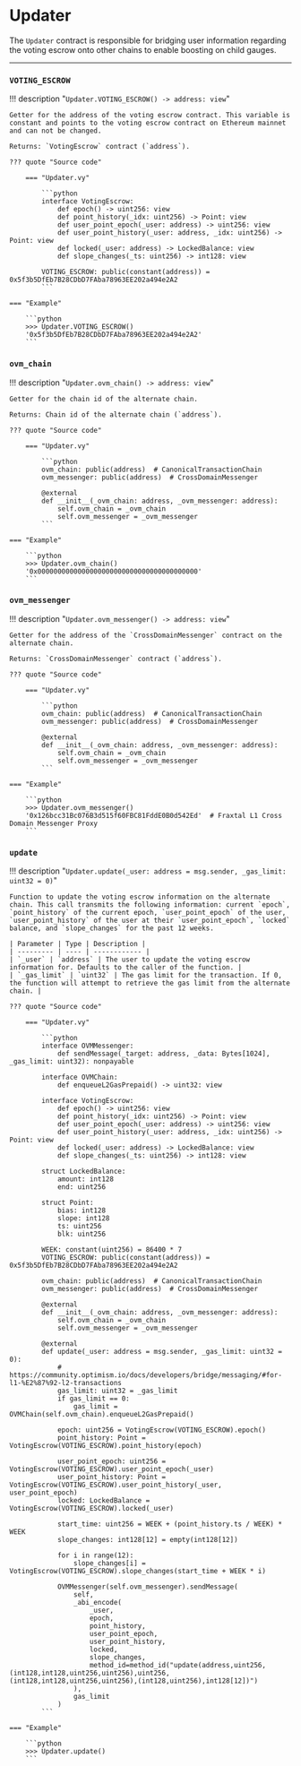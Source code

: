 <h1>Updater</h1>

The `Updater` contract is responsible for bridging user information regarding the voting escrow onto other chains to enable boosting on child gauges.


---


### `VOTING_ESCROW`
!!! description "`Updater.VOTING_ESCROW() -> address: view`"

    Getter for the address of the voting escrow contract. This variable is constant and points to the voting escrow contract on Ethereum mainnet and can not be changed.

    Returns: `VotingEscrow` contract (`address`).

    ??? quote "Source code"

        === "Updater.vy"

            ```python
            interface VotingEscrow:
                def epoch() -> uint256: view
                def point_history(_idx: uint256) -> Point: view
                def user_point_epoch(_user: address) -> uint256: view
                def user_point_history(_user: address, _idx: uint256) -> Point: view
                def locked(_user: address) -> LockedBalance: view
                def slope_changes(_ts: uint256) -> int128: view

            VOTING_ESCROW: public(constant(address)) = 0x5f3b5DfEb7B28CDbD7FAba78963EE202a494e2A2
            ```

    === "Example"

        ```python
        >>> Updater.VOTING_ESCROW()
        '0x5f3b5DfEb7B28CDbD7FAba78963EE202a494e2A2'
        ```


### `ovm_chain`
!!! description "`Updater.ovm_chain() -> address: view`"

    Getter for the chain id of the alternate chain.

    Returns: Chain id of the alternate chain (`address`).

    ??? quote "Source code"

        === "Updater.vy"

            ```python
            ovm_chain: public(address)  # CanonicalTransactionChain
            ovm_messenger: public(address)  # CrossDomainMessenger

            @external
            def __init__(_ovm_chain: address, _ovm_messenger: address):
                self.ovm_chain = _ovm_chain
                self.ovm_messenger = _ovm_messenger
            ```

    === "Example"

        ```python
        >>> Updater.ovm_chain()
        '0x0000000000000000000000000000000000000000'
        ```


### `ovm_messenger`
!!! description "`Updater.ovm_messenger() -> address: view`"

    Getter for the address of the `CrossDomainMessenger` contract on the alternate chain.

    Returns: `CrossDomainMessenger` contract (`address`).

    ??? quote "Source code"

        === "Updater.vy"

            ```python
            ovm_chain: public(address)  # CanonicalTransactionChain
            ovm_messenger: public(address)  # CrossDomainMessenger

            @external
            def __init__(_ovm_chain: address, _ovm_messenger: address):
                self.ovm_chain = _ovm_chain
                self.ovm_messenger = _ovm_messenger
            ```

    === "Example"

        ```python
        >>> Updater.ovm_messenger()
        '0x126bcc31Bc076B3d515f60FBC81FddE0B0d542Ed'  # Fraxtal L1 Cross Domain Messenger Proxy
        ```



### `update`
!!! description "`Updater.update(_user: address = msg.sender, _gas_limit: uint32 = 0)`"

    Function to update the voting escrow information on the alternate chain. This call transmits the following information: current `epoch`, `point_history` of the current epoch, `user_point_epoch` of the user, `user_point_history` of the user at their `user_point_epoch`, `locked` balance, and `slope_changes` for the past 12 weeks.

    | Parameter | Type | Description |
    | --------- | ---- | ------------ |
    | `_user` | `address` | The user to update the voting escrow information for. Defaults to the caller of the function. |
    | `_gas_limit` | `uint32` | The gas limit for the transaction. If 0, the function will attempt to retrieve the gas limit from the alternate chain. |

    ??? quote "Source code"

        === "Updater.vy"

            ```python
            interface OVMMessenger:
                def sendMessage(_target: address, _data: Bytes[1024], _gas_limit: uint32): nonpayable

            interface OVMChain:
                def enqueueL2GasPrepaid() -> uint32: view

            interface VotingEscrow:
                def epoch() -> uint256: view
                def point_history(_idx: uint256) -> Point: view
                def user_point_epoch(_user: address) -> uint256: view
                def user_point_history(_user: address, _idx: uint256) -> Point: view
                def locked(_user: address) -> LockedBalance: view
                def slope_changes(_ts: uint256) -> int128: view

            struct LockedBalance:
                amount: int128
                end: uint256

            struct Point:
                bias: int128
                slope: int128
                ts: uint256
                blk: uint256

            WEEK: constant(uint256) = 86400 * 7
            VOTING_ESCROW: public(constant(address)) = 0x5f3b5DfEb7B28CDbD7FAba78963EE202a494e2A2

            ovm_chain: public(address)  # CanonicalTransactionChain
            ovm_messenger: public(address)  # CrossDomainMessenger

            @external
            def __init__(_ovm_chain: address, _ovm_messenger: address):
                self.ovm_chain = _ovm_chain
                self.ovm_messenger = _ovm_messenger

            @external
            def update(_user: address = msg.sender, _gas_limit: uint32 = 0):
                # https://community.optimism.io/docs/developers/bridge/messaging/#for-l1-%E2%87%92-l2-transactions
                gas_limit: uint32 = _gas_limit
                if gas_limit == 0:
                    gas_limit = OVMChain(self.ovm_chain).enqueueL2GasPrepaid()

                epoch: uint256 = VotingEscrow(VOTING_ESCROW).epoch()
                point_history: Point = VotingEscrow(VOTING_ESCROW).point_history(epoch)

                user_point_epoch: uint256 = VotingEscrow(VOTING_ESCROW).user_point_epoch(_user)
                user_point_history: Point = VotingEscrow(VOTING_ESCROW).user_point_history(_user, user_point_epoch)
                locked: LockedBalance = VotingEscrow(VOTING_ESCROW).locked(_user)

                start_time: uint256 = WEEK + (point_history.ts / WEEK) * WEEK
                slope_changes: int128[12] = empty(int128[12])

                for i in range(12):
                    slope_changes[i] = VotingEscrow(VOTING_ESCROW).slope_changes(start_time + WEEK * i)

                OVMMessenger(self.ovm_messenger).sendMessage(
                    self,
                    _abi_encode(
                        _user,
                        epoch,
                        point_history,
                        user_point_epoch,
                        user_point_history,
                        locked,
                        slope_changes,
                        method_id=method_id("update(address,uint256,(int128,int128,uint256,uint256),uint256,(int128,int128,uint256,uint256),(int128,uint256),int128[12])")
                    ),
                    gas_limit
                )
            ```

    === "Example"

        ```python
        >>> Updater.update()
        ```